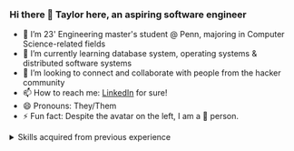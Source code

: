 ### Hi there 👋 Taylor here, an aspiring software engineer

<!--
**lizyn/lizyn** is a ✨ _special_ ✨ repository because its `README.md` (this file) appears on your GitHub profile.

Here are some ideas to get you started:
-->
- 🔭 I’m 23' Engineering master's student @ Penn, majoring in Computer Science-related fields
- 🌱 I’m currently learning database system, operating systems & distributed software systems
- 👯 I’m looking to connect and collaborate with people from the hacker community
- 📫 How to reach me: [LinkedIn](https://www.linkedin.com/in/taylor-lin23/) for sure!
- 😄 Pronouns: They/Them
- ⚡ Fun fact: Despite the avatar on the left, I am a 🐶 person.
<details>
  <summary>Skills acquired from previous experience</summary>
  <DIV markdown="1">
<img src="https://img.shields.io/badge/Java-grey?logo=coffeescript">
<img src="https://img.shields.io/badge/Python-grey?logo=python">
<img src="https://img.shields.io/badge/TypeScript-grey?logo=typescript">
<img src="https://img.shields.io/badge/C/C++-grey?logo=cplusplus">
<img src="https://img.shields.io/badge/JS/HTML/CSS-grey?logo=html5">
<img src="https://img.shields.io/badge/React.js-grey?logo=react">
<img src="https://img.shields.io/badge/Spring-grey?logo=spring">
<img src="https://img.shields.io/badge/Swift-grey?logo=Swift">
<img src="https://img.shields.io/badge/AWS-grey?logo=amazonAWS">
<img src="https://img.shields.io/badge/Git-grey?logo=git">
<img src="https://img.shields.io/badge/Docker-grey?logo=Docker">
<img src="https://img.shields.io/badge/Linux-grey?logo=Linux">
<img src="https://img.shields.io/badge/MySQL-grey?logo=Mysql">
<img src="https://img.shields.io/badge/MongoDB-grey?logo=mongodb">
<img src="https://img.shields.io/badge/Neo4j-grey?logo=neo4j">
<img src="https://img.shields.io/badge/Elasticsearch-grey?logo=Elasticsearch">
<img src="https://img.shields.io/badge/Redis-grey?logo=redis">
<img src="https://img.shields.io/badge/Node.js-grey?logo=nodedotjs">
<img src="https://img.shields.io/badge/Material%20UI-grey?logo=mui">
<img src="https://img.shields.io/badge/RabbitMQ-grey?logo=rabbitmq">
</DIV>
</details>
